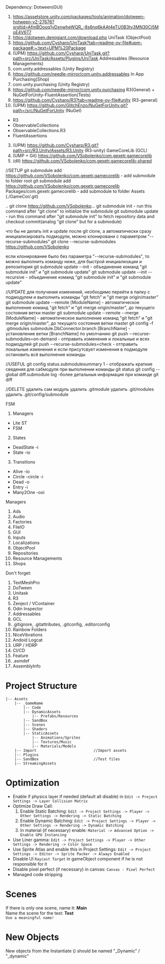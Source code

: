 Dependency:
Dotween(GUI)
 1. https://assetstore.unity.com/packages/tools/animation/dotween-hotween-v2-27676?srsltid=AfmBOooq1yDxnwheWQR_-8s6nq6kAAt4eTU0B3ty3MN30Cj5MoE4V6T7
 2. https://dotween.demigiant.com/download.php
UniTask (ObjectPool)
 1. https://github.com/Cysharp/UniTask?tab=readme-ov-file#upm-package#:~:text=UPM%20Package
 2. (UPM) https://github.com/Cysharp/UniTask.git?path=src/UniTask/Assets/Plugins/UniTask
Addressables (Resource Managements)
 1. com.unity.addressables (Unity Registry)
 2. https://github.com/needle-mirror/com.unity.addressables
In App Purchasing(Shop)
 1. com.unity.purchasing (Unity Registry)
 2. https://github.com/needle-mirror/com.unity.purchasing
R3(General) + NuGetForUnity-FluentAssertion(Tests)
 1. https://github.com/Cysharp/R3?tab=readme-ov-file#unity (R3-general)
 2. (UPM) https://github.com/GlitchEnzo/NuGetForUnity.git?path=/src/NuGetForUnity (NuGet)
   - R3
   - ObservableCollections
   - ObservableCollections.R3
   - FluentAssertions
 3. (UPM) https://github.com/Cysharp/R3.git?path=src/R3.Unity/Assets/R3.Unity (R3-unity)
GameCoreLib (GCL)
 1. (UMP + Git) https://github.com/VSobolenko/com.gexetr.gamecorelib
 2. (dll) https://github.com/VSobolenko/com.gexetr.gamecorelib-shared

//SETUP
git submodule add https://github.com/VSobolenko/com.gexetr.gamecorelib - add submodule to folder root
git submodule add https://github.com/VSobolenko/com.gexetr.gamecorelib Packages/com.gexetr.gamecorelib - add submodule to folder Assets (./GameCor/.git)

.. git clone https://github.com/VSobolenko...
git submodule init - run this command after "git clone" to initialize the submodule 
git submodule update - run this command after "git submodule init" to fetch repository data and checkout commit(analog "git clone" but for a submodule)

что бы не делать init и update после git clone, а автоматически сразу инициализировать подмодули, можно клонировани с параметром "--recurse-submodules"
git clone --recurse-submodules https://github.com/VSobolenko

если клонирование было без параметра "--recurse-submodules", то можно выполнить команду ниже, для быстрой инициализации и репозитория
git submodule update --init - объединение команд "git submodule init" и "git submodule update"
git submodule update --init --recursive - объединение команд "git submodule init" и "git submodule update"

//UPDATE
для получения изменений, необходимо перейти в папку с подмодулем и выполнить команды "git fetch" и "git merge origin/master"
git submodule update --remote [ModuleName] - автоматическое выполнение команд "git fetch" и "git merge origin/master", до текущего состояния ветки master
git submodule update --remote --merge [ModuleName] - автоматическое выполнение команд "git fetch" и "git merge origin/master", до текущего состояния ветки master
git config -f .gitmodules submodule.DbConnector.branch [BranchName] - установление ветки [BranchName] по умолчанию
git push --recurse-submodules=on-demand - отправить изменения и локальные и всех подмодулей
git push --recurse-submodules=check - отправить локальные изменения и если присутсвует изменения в подмодуле остановить всё выполнение команды

//USEFUL
git config status.submodulesummary 1 - отображать краткие сведения для сабмодуля при выполнении команды git status
git config --global diff.submodule log -более детальныя информация при команде git diff

//DELETE
удалить сам модуль
удалить .gitmodule
удалить .git/modules
удалить .git/config/submodule

FSM
1. Managers
 - Lite ST
 - FSM
2. States
 - DeadState -i
 - State -io
3. Transitions
 - Alive -io
 - Circle -circle -i
 - Dead -o
 - Entry -i
 - Many2One -ooi

Managers
1. Ads 
2. Audio
3. Factories
4. FileIO
5. GUI
6. Inputs 
7. Localizations
8. ObjectPool
9. Repositories
10. Resource Managements
11. Shops

Don't forget:
1. TextMeshPro
2. DoTween
3. Unitask
4. R3
5. Zenject / VContainer
6. Odin Inspector
7. Addressables
8. GCL
9. .gitignore, .gitattributes, .gitconfig, .editorconfig
10. Rainbow Folders
12. NiceVibrations
13. Andoid Logcat
14. URP / HDRP
15. CI/CD
16. Feature
17. .asmdef
18. AssemblyInfo

# Project Structure
    |-- Assets
        |-- _GameName
        	|-- Code
            |-- DynamicAssets
            	|-- Prefabs/Resources
            |-- SandBox
            |-- Scenes
            |-- Shaders
            |-- StaticAssets
            	|-- Animations/Sprites
            	|-- Textures/Music
            	|-- Materials/Models
        |-- Import           				//Import assets
        |-- Plugins
        |-- SandBox          				//Test files
        |-- StreamingAssets

# Optimization
 - Enable if physics layer if needed (default all disable) in `Edit -> Project Settings -> Layer Collision Matrix`
 - Optimize Draw Call: 
    1. Enable Static Batching: `Edit -> Project Settings -> Player -> Other Settings -> Rendering -> Static Batching`
    2. Enable Dynamic Batching: `Edit -> Project Settings -> Player -> Other Settings -> Rendering -> Dynamic Batching`
    3. In material (if necessary) enable: `Material -> Advanced Option -> Enable GPU Instancing`
 - Use Liner gamma: `Edit -> Project Settings -> Player -> Other Settings -> Rendering -> Color Space`
 - Use Sprite Atlas and enable this in Project Settings: `Edit -> Project Settings -> Editor -> Sprite Packer -> Always Enabled`
 - Disable UI `Raycast Target` in gameObject component if he is not responsible for it
 - Disable pixel perfect (if necessary) in canvas: `Canvas - Pixel Perfect`
 - Managed code stripping

 # Scenes
If there is only one scene, name it: **Main** <br>
Name the scene for the test: **Test** <br>
`Use a meaningful name!`

# New Objects
 New objects from the Instantiate () should be named "_Dynamic" / "_dynamic"